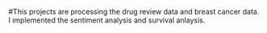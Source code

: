 \#This projects are processing the drug review data and breast cancer data.
I implemented the sentiment analysis and survival anlaysis.
